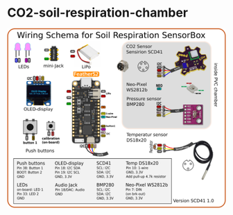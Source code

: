 # CO2-soil-respiration-chamber


![wiring diagram](https://github.com/GenericLab/CO2-soil-respiration-chamber/blob/main/hardware/CO2_Wiring_diagram.png)
